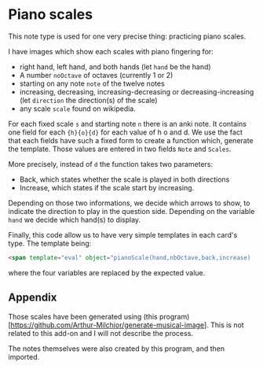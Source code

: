 # Piano scales
This note type is used for one very precise thing: practicing piano
scales.


I have images which show each scales with piano fingering for:
* right hand, left hand, and both hands (let ```hand``` be the hand)
* A number ```noOctave``` of  octaves (currently 1 or 2)
* starting on any note ```note``` of the twelve notes
* increasing, decreasing, increasing-decreasing or
  decreasing-increasing (let ```direction``` the direction(s) of the
  scale)
* any scale ```scale``` found on wikipedia.

For each fixed scale ```s``` and starting note ```n``` there is an
anki note. It contains one field for each ```{h}{o}{d}``` for each
value of h o and d. We use the fact that each fields have such a
fixed form to create a function which, generate the template. Those
values are entered in two fields ```Note``` and ```Scales```.

More precisely, instead of ```d``` the function takes two parameters:
* Back, which states whether the scale is played in both directions
* Increase, which states if the scale start by increasing.

Depending on those two informations, we decide which arrows to show,
to indicate the direction to play in the question side. Depending on
the variable ```hand``` we decide which hand(s) to display.

Finally, this code allow us to have very simple templates in each
card's type. The template being:
```html
<span template="eval" object="pianoScale(hand,nbOctave,back,increase)
```
where the four variables are replaced by the expected value.

## Appendix
Those scales have been generated using (this
program)[https://github.com/Arthur-Milchior/generate-musical-image]. This
is not related to this add-on and I will not describe the process.

The notes themselves were also created by this program, and then imported.
